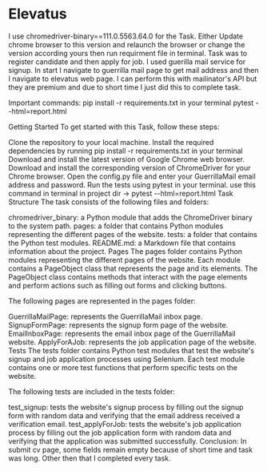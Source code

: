 # Elevatus
I use chromedriver-binary==111.0.5563.64.0 for the Task. Either Update chrome browser to this version and relaunch the browser or change the version according yours then run requirment file in terminal.
Task was to register candidate and then apply for job.
I used guerilla mail service for signup. In start I navigate to guerrilla mail page to get mail address and then I navigate to elevatus web page. I can perform this with mailinator's API but they are premium and due to short time I just did this to complete task.

Important commands:
pip install -r requirements.txt in your terminal
pytest --html=report.html

Getting Started
To get started with this Task, follow these steps:

Clone the repository to your local machine.
Install the required dependencies by running pip install -r requirements.txt in your terminal
Download and install the latest version of Google Chrome web browser.
Download and install the corresponding version of ChromeDriver for your Chrome browser.
Open the config.py file and enter your GuerrillaMail email address and password.
Run the tests using pytest in your terminal. use this command in terminal in project dir -> pytest --html=report.html
Task Structure
The task consists of the following files and folders:

chromedriver_binary: a Python module that adds the ChromeDriver binary to the system path.
pages: a folder that contains Python modules representing the different pages of the website.
tests: a folder that contains the Python test modules.
README.md: a Markdown file that contains information about the project.
Pages
The pages folder contains Python modules representing the different pages of the website. Each module contains a PageObject class that represents the page and its elements. The PageObject class contains methods that interact with the page elements and perform actions such as filling out forms and clicking buttons.

The following pages are represented in the pages folder:

GuerrillaMailPage: represents the GuerrillaMail inbox page.
SignupFormPage: represents the signup form page of the website.
EmailInboxPage: represents the email inbox page of the GuerrillaMail website.
ApplyForAJob: represents the job application page of the website.
Tests
The tests folder contains Python test modules that test the website's signup and job application processes using Selenium. Each test module contains one or more test functions that perform specific tests on the website.

The following tests are included in the tests folder:

test_signup: tests the website's signup process by filling out the signup form with random data and verifying that the email address received a verification email.
test_applyForJob: tests the website's job application process by filling out the job application form with random data and verifying that the application was submitted successfully.
Conclusion:
In submit cv page, some fields remain empty because of short time and task was long. Other then that I completed every task.
